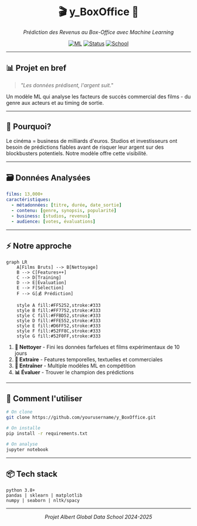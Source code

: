 
<div align="center">

# 🎬 y_BoxOffice 🎥

_Prédiction des Revenus au Box-Office avec Machine Learning_


[![ML](https://img.shields.io/badge/ML-Regression-blue.svg)](https://github.com/Beg1nner4ever/y_BoxOffice) [![Status](https://img.shields.io/badge/Status-En%20d%C3%A9veloppement-green.svg)](https://github.com/Beg1nner4ever/y_BoxOffice) [![School](https://img.shields.io/badge/%C3%89cole-Albert%20Data-purple.svg)](https://github.com/Beg1nner4ever/y_BoxOffice)

</div>

----------

## 📊 Projet en bref

> _"Les données prédisent, l'argent suit."_

Un modèle ML qui analyse les facteurs de succès commercial des films - du genre aux acteurs et au timing de sortie.

----------

## 🔮 Pourquoi?

Le cinéma = business de milliards d'euros. Studios et investisseurs ont besoin de prédictions fiables avant de risquer leur argent sur des blockbusters potentiels. Notre modèle offre cette visibilité.

----------

## 🗃️ Données Analysées

```yaml
films: 13,000+
caractéristiques:
  - métadonnées: [titre, durée, date_sortie]
  - contenu: [genre, synopsis, popularité]
  - business: [studios, revenus]
  - audience: [votes, évaluations]

```

----------

## ⚡ Notre approche

```mermaid
graph LR
    A[Films Bruts] --> B[Nettoyage]
    B --> C[Features++]
    C --> D[Training]
    D --> E[Évaluation]
    E --> F[Sélection]
    F --> G[💰 Prédiction]
    
    style A fill:#FF5252,stroke:#333
    style B fill:#FF7752,stroke:#333
    style C fill:#FFBD52,stroke:#333
    style D fill:#FFE552,stroke:#333
    style E fill:#D6FF52,stroke:#333
    style F fill:#52FF8C,stroke:#333
    style G fill:#52F0FF,stroke:#333

```

1.  **🧹 Nettoyer** - Fini les données farfelues et films expérimentaux de 10 jours
2.  **🔧 Extraire** - Features temporelles, textuelles et commerciales
3.  **🧠 Entraîner** - Multiple modèles ML en compétition
4.  **📊 Évaluer** - Trouver le champion des prédictions

----------

## 🚀 Comment l'utiliser

```bash
# On clone
git clone https://github.com/yourusername/y_BoxOffice.git

# On installe
pip install -r requirements.txt

# On analyse 
jupyter notebook

```

----------

## 📦 Tech stack

```
python 3.8+
pandas | sklearn | matplotlib 
numpy | seaborn | nltk/spacy

```

<div align="center">

----------

_Projet Albert Global Data School 2024-2025_

</div>
